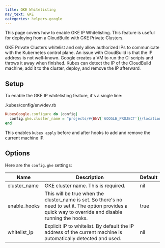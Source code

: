 ```yaml
---
title: GKE Whitelisting
nav_text: GKE
categories: helpers-google
---
```


This page covers how to enable GKE IP Whitelisting. This feature is useful for deploying from a CloudBuild with GKE Private Clusters.

GKE Private Clusters whitelist and only allow authorized IPs to communicate with the Kubernetes control plane.  An issue with CloudBuild is that the IP address is not well-known.  Google creates a VM to run the CI scripts and throws it away when finished.  Kubes can detect the IP of the CloudBuild machine, add it to the cluster, deploy, and remove the IP afterward.

## Setup

To enable the GKE IP whitelisting feature, it's a single line:

.kubes/config/env/dev.rb

```ruby
KubesGoogle.configure do |config|
  config.gke.cluster_name = "projects/#{ENV['GOOGLE_PROJECT']}/locations/us-central1/clusters/dev-cluster"
end
```

This enables `kubes apply` before and after hooks to add and remove the current machine IP.

## Options

Here are the `config.gke` settings:

Name | Description | Default
---|---|---
cluster_name | GKE cluster name. This is required. | nil
enable_hooks | This will be true when the cluster_name is set. So there's no need to set it. The option provides a quick way to override and disable running the hooks. | true
whitelist_ip | Explicit IP to whitelist. By default the IP address of the current machine is automatically detected and used. | nil
